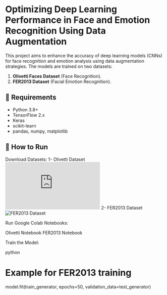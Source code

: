# Optimizing Deep Learning Performance in Face and Emotion Recognition Using Data Augmentation

This project aims to enhance the accuracy of deep learning models (CNNs) for face recognition and emotion analysis using data augmentation strategies. The models are trained on two datasets:  
1. **Olivetti Faces Dataset** (Face Recognition).  
2. **FER2013 Dataset** (Facial Emotion Recognition).  

## 📝 Requirements
- Python 3.8+
- TensorFlow 2.x
- Keras
- scikit-learn
- pandas, numpy, matplotlib
## 🚀 How to Run
Download Datasets:
1- Olivetti Dataset ![Olivetti Dataset](https://scikit-learn.org/stable/modules/generated/sklearn.datasets.fetch_olivetti_faces.html)
2- FER2013 Dataset ![FER2013 Dataset](https://www.kaggle.com/datasets/msambare/fer2013)

Run Google Colab Notebooks:

Olivetti Notebook
FER2013 Notebook

Train the Model:

python
# Example for FER2013 training
model.fit(train_generator, epochs=50, validation_data=test_generator)
